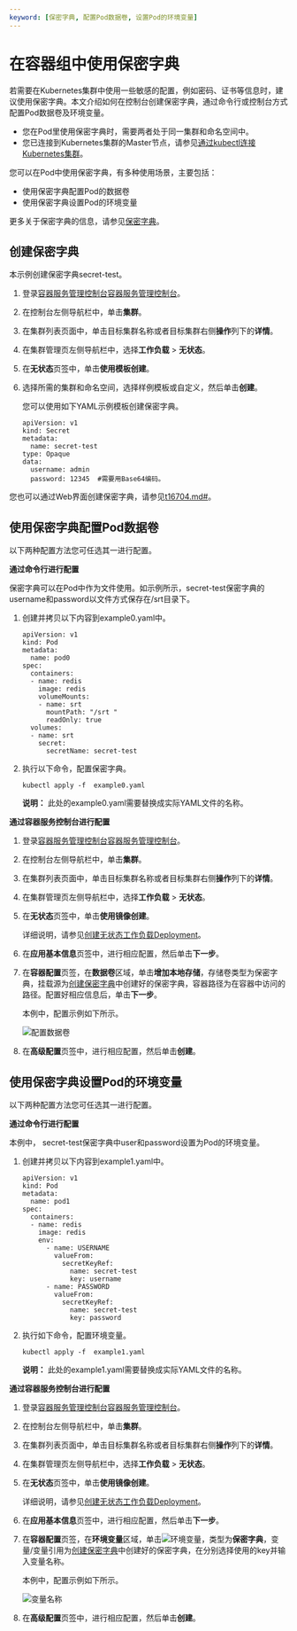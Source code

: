 ```yaml
---
keyword: [保密字典, 配置Pod数据卷, 设置Pod的环境变量]
---
```


# 在容器组中使用保密字典

若需要在Kubernetes集群中使用一些敏感的配置，例如密码、证书等信息时，建议使用保密字典。本文介绍如何在控制台创建保密字典，通过命令行或控制台方式配置Pod数据卷及环境变量。

-   您在Pod里使用保密字典时，需要两者处于同一集群和命名空间中。
-   您已连接到Kubernetes集群的Master节点，请参见[通过kubectl连接Kubernetes集群](/intl.zh-CN/Kubernetes集群用户指南/集群/连接集群/通过kubectl连接Kubernetes集群.md)。

您可以在Pod中使用保密字典，有多种使用场景，主要包括：

-   使用保密字典配置Pod的数据卷
-   使用保密字典设置Pod的环境变量

更多关于保密字典的信息，请参见[保密字典](https://kubernetes.io/zh/docs/concepts/configuration/secret/)。

## 创建保密字典

本示例创建保密字典secret-test。

1.  登录[容器服务管理控制台](https://cs.console.aliyun.com)[容器服务管理控制台](https://partners-intl.console.aliyun.com/#/cs)。

2.  在控制台左侧导航栏中，单击**集群**。

3.  在集群列表页面中，单击目标集群名称或者目标集群右侧**操作**列下的**详情**。

4.  在集群管理页左侧导航栏中，选择**工作负载** \> **无状态**。

5.  在**无状态**页签中，单击**使用模板创建**。

6.  选择所需的集群和命名空间，选择样例模板或自定义，然后单击**创建**。

    您可以使用如下YAML示例模板创建保密字典。

    ```
    apiVersion: v1
    kind: Secret
    metadata:
      name: secret-test
    type: Opaque
    data:
      username: admin
      password: 12345  #需要用Base64编码。
    ```


您也可以通过Web界面创建保密字典，请参见[t16704.md\#](/intl.zh-CN/Kubernetes集群用户指南/应用/配置项及密钥/管理保密字典.md)。

## 使用保密字典配置Pod数据卷

以下两种配置方法您可任选其一进行配置。

**通过命令行进行配置**

保密字典可以在Pod中作为文件使用。如示例所示，secret-test保密字典的username和password以文件方式保存在/srt目录下。

1.  创建并拷贝以下内容到example0.yaml中。

    ```
    apiVersion: v1
    kind: Pod
    metadata:
      name: pod0
    spec:
      containers:
      - name: redis
        image: redis
        volumeMounts:
        - name: srt
          mountPath: "/srt "
          readOnly: true
      volumes:
      - name: srt
        secret:
          secretName: secret-test
    ```

2.  执行以下命令，配置保密字典。

    ```
    kubectl apply -f  example0.yaml
    ```

    **说明：** 此处的example0.yaml需要替换成实际YAML文件的名称。


**通过容器服务控制台进行配置**

1.  登录[容器服务管理控制台](https://cs.console.aliyun.com)[容器服务管理控制台](https://partners-intl.console.aliyun.com/#/cs)。

2.  在控制台左侧导航栏中，单击**集群**。

3.  在集群列表页面中，单击目标集群名称或者目标集群右侧**操作**列下的**详情**。

4.  在集群管理页左侧导航栏中，选择**工作负载** \> **无状态**。

5.  在**无状态**页签中，单击**使用镜像创建**。

    详细说明，请参见[创建无状态工作负载Deployment](/intl.zh-CN/Kubernetes集群用户指南/应用/工作负载/创建无状态工作负载Deployment.md)。

6.  在**应用基本信息**页签中，进行相应配置，然后单击**下一步**。

7.  在**容器配置**页签，在**数据卷**区域，单击**增加本地存储**，存储卷类型为保密字典，挂载源为[创建保密字典](#section_yxv_25m_zs0)中创建好的保密字典，容器路径为在容器中访问的路径。配置好相应信息后，单击**下一步**。

    本例中，配置示例如下所示。

    ![配置数据卷](https://static-aliyun-doc.oss-accelerate.aliyuncs.com/assets/img/zh-CN/9485659951/p49492.png)

8.  在**高级配置**页签中，进行相应配置，然后单击**创建**。


## 使用保密字典设置Pod的环境变量

以下两种配置方法您可任选其一进行配置。

**通过命令行进行配置**

本例中， secret-test保密字典中user和password设置为Pod的环境变量。

1.  创建并拷贝以下内容到example1.yaml中。

    ```
    apiVersion: v1
    kind: Pod
    metadata:
      name: pod1
    spec:
      containers:
      - name: redis
        image: redis
        env:
          - name: USERNAME
            valueFrom:
              secretKeyRef:
                name: secret-test
                key: username
          - name: PASSWORD
            valueFrom:
              secretKeyRef:
                name: secret-test
                key: password
    ```

2.  执行如下命令，配置环境变量。

    ```
    kubectl apply -f  example1.yaml
    ```

    **说明：** 此处的example1.yaml需要替换成实际YAML文件的名称。


**通过容器服务控制台进行配置**

1.  登录[容器服务管理控制台](https://cs.console.aliyun.com)[容器服务管理控制台](https://partners-intl.console.aliyun.com/#/cs)。

2.  在控制台左侧导航栏中，单击**集群**。

3.  在集群列表页面中，单击目标集群名称或者目标集群右侧**操作**列下的**详情**。

4.  在集群管理页左侧导航栏中，选择**工作负载** \> **无状态**。

5.  在**无状态**页签中，单击**使用镜像创建**。

    详细说明，请参见[创建无状态工作负载Deployment](/intl.zh-CN/Kubernetes集群用户指南/应用/工作负载/创建无状态工作负载Deployment.md)。

6.  在**应用基本信息**页签中，进行相应配置，然后单击**下一步**。

7.  在**容器配置**页签，在**环境变量**区域，单击![环境变量](https://static-aliyun-doc.oss-accelerate.aliyuncs.com/assets/img/zh-CN/9485659951/p49493.png)，类型为**保密字典**，变量/变量引用为[创建保密字典](#section_yxv_25m_zs0)中创建好的保密字典，在分别选择使用的key并输入变量名称。

    本例中，配置示例如下所示。

    ![变量名称](https://static-aliyun-doc.oss-accelerate.aliyuncs.com/assets/img/zh-CN/9485659951/p49494.png)

8.  在**高级配置**页签中，进行相应配置，然后单击**创建**。


